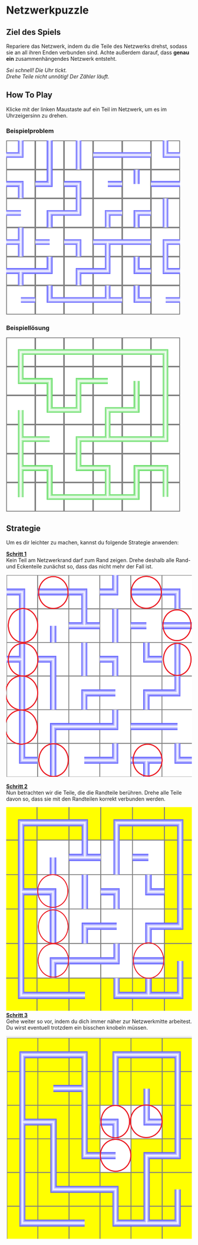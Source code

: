 # Netzwerkpuzzle

## Ziel des Spiels
Repariere das Netzwerk, indem du die Teile des Netzwerks drehst,
sodass sie an all ihren Enden verbunden sind.
Achte außerdem darauf, dass **genau ein** zusammenhängendes
Netzwerk entsteht.

*Sei schnell! Die Uhr tickt.*\
*Drehe Teile nicht unnötig! Der Zähler läuft.*

## How To Play 
Klicke mit der linken Maustaste auf ein Teil im Netzwerk,
um es im Uhrzeigersinn zu drehen.

### Beispielproblem
![1](Help/new-game.png)
### Beispiellösung
![10](Help/solution.png)

## Strategie
Um es dir leichter zu machen, kannst du folgende Strategie anwenden:

<u>**Schritt 1** </u> \
Kein Teil am Netzwerkrand darf zum Rand zeigen. Drehe deshalb alle
Rand- und Eckenteile zunächst so, dass das nicht mehr der Fall ist.

![2](Help/2.png)

<u>**Schritt 2** </u> \
Nun betrachten wir die Teile, die die Randteile berühren.
Drehe alle Teile davon so, dass sie mit den Randteilen korrekt
verbunden werden.

![3](Help/5.png)
<u>**Schritt 3** </u> \
Gehe weiter so vor, indem du dich immer näher zur Netzwerkmitte
arbeitest.
Du wirst eventuell trotzdem ein bisschen knobeln müssen.

![5](Help/9.png)

